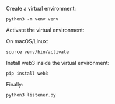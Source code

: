 Create a virtual environment:

```
python3 -m venv venv
```

Activate the virtual environment:

On macOS/Linux:

```
source venv/bin/activate
```

Install web3 inside the virtual environment:

```
pip install web3
```

Finally:

```
python3 listener.py
```
